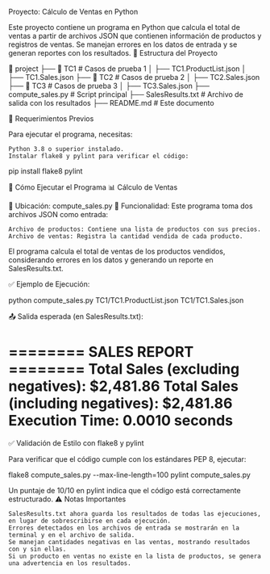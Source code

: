 Proyecto: Cálculo de Ventas en Python

Este proyecto contiene un programa en Python que calcula el total de ventas a partir de archivos JSON que contienen información de productos y registros de ventas. Se manejan errores en los datos de entrada y se generan reportes con los resultados.
📂 Estructura del Proyecto

📂 project
 ├── 📂 TC1  # Casos de prueba 1
 │   ├── TC1.ProductList.json
 │   ├── TC1.Sales.json
 ├── 📂 TC2  # Casos de prueba 2
 │   ├── TC2.Sales.json
 ├── 📂 TC3  # Casos de prueba 3
 │   ├── TC3.Sales.json
 ├── compute_sales.py  # Script principal
 ├── SalesResults.txt  # Archivo de salida con los resultados
 ├── README.md  # Este documento

🔹 Requerimientos Previos

Para ejecutar el programa, necesitas:

    Python 3.8 o superior instalado.
    Instalar flake8 y pylint para verificar el código:

pip install flake8 pylint

🚀 Cómo Ejecutar el Programa
📊 Cálculo de Ventas

📍 Ubicación: compute_sales.py
🔹 Funcionalidad: Este programa toma dos archivos JSON como entrada:

    Archivo de productos: Contiene una lista de productos con sus precios.
    Archivo de ventas: Registra la cantidad vendida de cada producto.

El programa calcula el total de ventas de los productos vendidos, considerando errores en los datos y generando un reporte en SalesResults.txt.

✅ Ejemplo de Ejecución:

python compute_sales.py TC1/TC1.ProductList.json TC1/TC1.Sales.json

📤 Salida esperada (en SalesResults.txt):

======== SALES REPORT ========
Total Sales (excluding negatives): $2,481.86
Total Sales (including negatives): $2,481.86
Execution Time: 0.0010 seconds
================================

✅ Validación de Estilo con flake8 y pylint

Para verificar que el código cumple con los estándares PEP 8, ejecutar:

flake8 compute_sales.py --max-line-length=100
pylint compute_sales.py

Un puntaje de 10/10 en pylint indica que el código está correctamente estructurado.
⚠ Notas Importantes

    SalesResults.txt ahora guarda los resultados de todas las ejecuciones, en lugar de sobrescribirse en cada ejecución.
    Errores detectados en los archivos de entrada se mostrarán en la terminal y en el archivo de salida.
    Se manejan cantidades negativas en las ventas, mostrando resultados con y sin ellas.
    Si un producto en ventas no existe en la lista de productos, se genera una advertencia en los resultados.

